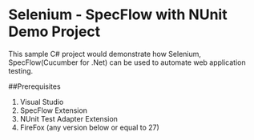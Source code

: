 # Selenium - SpecFlow with NUnit Demo Project

This sample C# project would demonstrate how Selenium, SpecFlow(Cucumber for .Net) can be used to automate web application testing. 

##Prerequisites
1. Visual Studio
2. SpecFlow Extension
3. NUnit Test Adapter Extension
4. FireFox (any version below or equal to 27)
  
